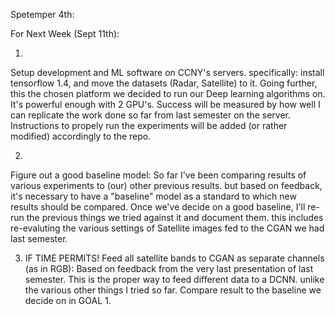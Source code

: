 Spetemper 4th:

For Next Week (Sept 11th):

1. 
Setup development and ML software on CCNY's servers. 
specifically: install tensorflow 1.4, and move the datasets (Radar, Satellite) to it.
Going further, this the chosen platform we decided to run our Deep learning algorithms on.
It's powerful enough with 2 GPU's.
Success will be measured by how well I can replicate the work done so far from last semester on the server.
Instructions to propely run the experiments will be added (or rather modified) accordingly to the repo.

2. 
Figure out a good baseline model:
So far I've been comparing results of various experiments to (our) other previous results.
but based on feedback, it's necessary to have a "baseline" model as a standard to which new results should be compared.
Once we've decide on a good baseline, I'll re-run the previous things we tried against it and document them.
this includes re-evaluting the various settings of Satellite images fed to the CGAN we had last semester.


3. IF TIME PERMITS! 
Feed all satellite bands to CGAN as separate channels (as in RGB):
Based on feedback from the very last presentation of last semester. 
This is the proper way to feed different data to a DCNN. unlike the various other things I tried so far.
Compare result to the baseline we decide on in GOAL 1.




